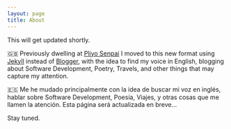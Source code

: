 ```yaml
---
layout: page
title: About
---
```


This will get updated shortly.

:gb: Previously dwelling at [Pliyo Senpai](http://pliyosenpai.blogspot.co.uk/)
I moved to this new format using [Jekyll](http://jekyllrb.com/)
instead of [Blogger](https://www.blogger.com/about/?r=1-null_user),
with the idea to find my voice in English, blogging about
Software Development, Poetry, Travels, 
and other things that may capture my attention.

:es: Me he mudado principalmente con la idea de buscar mi voz
en inglés, hablar sobre Software Development, Poesía, Viajes, 
y otras cosas que me llamen la atención.
Esta página será actualizada en breve...

Stay tuned.
